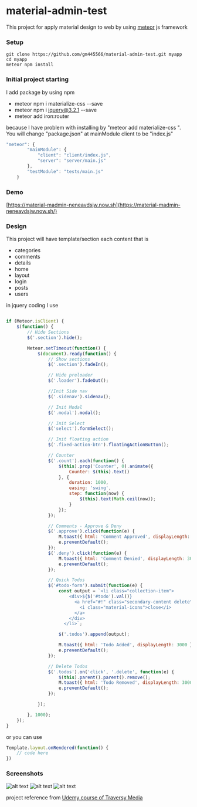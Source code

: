 # material-admin-test

This project for apply material design to web by using [meteor](https://www.meteor.com/) js framework


### Setup
 ```
 git clone https://github.com/gm445566/material-admin-test.git myapp
cd myapp
meteor npm install
  ```

### Initial project starting 
I  add package by using npm

- meteor npm i materialize-css --save
- meteor npm i jquery@3.2.1 --save
- meteor add iron:router

because I have problem with installing by "meteor add materialize-css ". You will change "package.json" at mainModule client to be "index.js"
```javascript
"meteor": {
        "mainModule": {
            "client": "client/index.js",
            "server": "server/main.js"
        },
        "testModule": "tests/main.js"
    }
```

### Demo
[https://material-madmin-neneavdsjw.now.sh](https://material-madmin-neneavdsjw.now.sh/)

### Design
This project will have template/section each content that is

- categories
- comments
- details
- home
- layout
- login
- posts
- users

in jquery coding I use 

```javascript

if (Meteor.isClient) {
    $(function() {
        // Hide Sections
        $('.section').hide();

        Meteor.setTimeout(function() {
            $(document).ready(function() {
                // Show sections
                $('.section').fadeIn();

                // Hide preloader
                $('.loader').fadeOut();

                //Init Side nav
                $('.sidenav').sidenav();

                // Init Modal
                $('.modal').modal();

                // Init Select
                $('select').formSelect();

                // Init floating action
                $('.fixed-action-btn').floatingActionButton();

                // Counter
                $('.count').each(function() {
                    $(this).prop('Counter', 0).animate({
                        Counter: $(this).text()
                    }, {
                        duration: 1000,
                        easing: 'swing',
                        step: function(now) {
                            $(this).text(Math.ceil(now));
                        }
                    });
                });

                // Comments - Approve & Deny
                $('.approve').click(function(e) {
                    M.toast({ html: 'Comment Approved', displayLength: 3000 });
                    e.preventDefault();
                });
                $('.deny').click(function(e) {
                    M.toast({ html: 'Comment Denied', displayLength: 3000 });
                    e.preventDefault();
                });

                // Quick Todos
                $('#todo-form').submit(function(e) {
                    const output = `<li class="collection-item">
                        <div>${$('#todo').val()}
                          <a href="#!" class="secondary-content delete">
                            <i class="material-icons">close</i>
                          </a>
                        </div>
                      </li>`;

                    $('.todos').append(output);

                    M.toast({ html: 'Todo Added', displayLength: 3000 });
                    e.preventDefault();
                });

                // Delete Todos
                $('.todos').on('click', '.delete', function(e) {
                    $(this).parent().parent().remove();
                    M.toast({ html: 'Todo Removed', displayLength: 3000 });
                    e.preventDefault();
                });

            });

        }, 1000);
    });
}

```

or you can use

```javascript
Template.layout.onRendered(function() {
    // code here
})
```
### Screenshots

![alt text](https://raw.githubusercontent.com/gm445566/material-admin-test/master/readme/screen1.png)
![alt text](https://raw.githubusercontent.com/gm445566/material-admin-test/master/readme/screen2.png)
![alt text](https://raw.githubusercontent.com/gm445566/material-admin-test/master/readme/screen3.png)

project reference from [Udemy course of Traversy Media](https://www.udemy.com/materialize-css-from-scratch-with-5-projects/)
